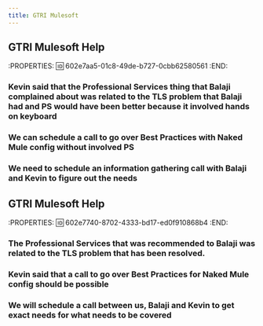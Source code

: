 ```yaml
---
title: GTRI Mulesoft
---
```


## GTRI Mulesoft Help
:PROPERTIES:
:id: 602e7aa5-01c8-49de-b727-0cbb62580561
:END:
### Kevin said that the Professional Services thing that Balaji complained about was related to the TLS problem that Balaji had and PS would have been better because it involved hands on keyboard
### We can schedule a call to go over Best Practices with Naked Mule config without involved PS
### We need to schedule an information gathering call with Balaji and Kevin to figure out the needs
## GTRI Mulesoft Help
:PROPERTIES:
:id: 602e7740-8702-4333-bd17-ed0f910868b4
:END:
### The Professional Services that was recommended to Balaji was related to the TLS problem that has been resolved.
### Kevin said that a call to go over Best Practices for Naked Mule config should be possible
### We will schedule a call between us, Balaji and Kevin to get exact needs for what needs to be covered
